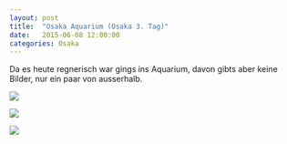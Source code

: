 ```yaml
---
layout: post
title:  "Osaka Aquarium (Osaka 3. Tag)"
date:   2015-06-08 12:00:00
categories: Osaka
---
```


Da es heute regnerisch war gings ins Aquarium, davon gibts aber keine Bilder, nur ein paar von ausserhalb.

![](/japan2015/content/images/2015/06/image-89.jpg)

![](/japan2015/content/images/2015/06/image-90.jpg)

![](/japan2015/content/images/2015/06/image-91.jpg)
